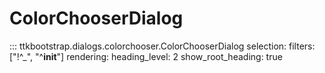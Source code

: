 # ColorChooserDialog

::: ttkbootstrap.dialogs.colorchooser.ColorChooserDialog
    selection:
        filters: ["!^_", "^__init__"]
    rendering:
        heading_level: 2
        show_root_heading: true
